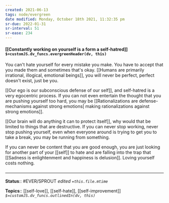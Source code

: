 ```yaml
---
created: 2021-06-13
tags: node/evergreen
date modified: Monday, October 18th 2021, 11:32:35 pm
sr-due: 2022-01-31
sr-interval: 51
sr-ease: 234
---
```


#### [[Constantly working on yourself is a form a self-hatred]] `$=customJS.dv_funcs.evergreenHeader(dv, this)`

You can't hate yourself for every mistake you make. You have to accept that you made them and sometimes that's okay. [[Humans are primarily irrational, illogical, emotional beings]], you will never be perfect, perfect doesn't exist, just be you.

[[Our ego is our subconscious defense of our self]], and self-hatred is a very egocentric process. If you can not even entertain the thought that you are pushing yourself too hard, you may be [[Rationalizations are defense-mechanisms against strong emotions| making rationalizations against strong emotions]].

[[Our brain will do anything it can to protect itself]], why would that be limited to things that are destructive. If you can never stop working, never stop pushing yourself, even when everyone around is trying to get you to take a break, you may be running from something.

If you can never be content that you are good enough, you are just looking for another part of your [[self]] to hate and are falling into the trap that [[Sadness is enlightenment and happiness is delusion]]. Loving yourself costs nothing. 


### <hr class="footnote"/>

**Status**:: #EVER/SPROUT
*edited `=this.file.mtime`*

**Topics**:: [[self-love]], [[self-hate]], [[self-improvement]]
*`$=customJS.dv_funcs.outlinedIn(dv, this)`*

